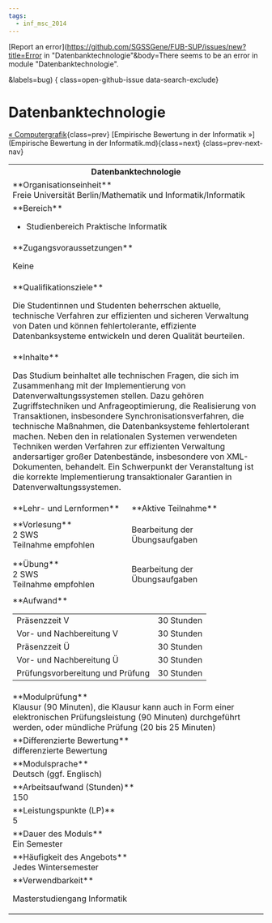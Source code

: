 ```yaml
---
tags:
  - inf_msc_2014
---
```

[Report an error](https://github.com/SGSSGene/FUB-SUP/issues/new?title=Error in "Datenbanktechnologie"&body=There seems to be an error in module "Datenbanktechnologie".

<Describe here a slightly more detailed description of what is wrong>&labels=bug)
{ class=open-github-issue data-search-exclude}

# Datenbanktechnologie

[« Computergrafik](Computergrafik.md){class=prev}
[Empirische Bewertung in der Informatik »](Empirische Bewertung in der Informatik.md){class=next}
{class=prev-next-nav}

<table markdown id="moduledesc">
<tr markdown class="moduledesc_head"><th colspan="2">Datenbanktechnologie </th></tr>
<tr markdown><td colspan="2">**Organisationseinheit**   <br>Freie Universität Berlin/Mathematik und Informatik/Informatik</td></tr>

<tr markdown><td colspan="2">**Bereich**<br>


- Studienbereich Praktische Informatik

</td></tr>

<tr markdown><td colspan="2">**Zugangsvoraussetzungen** <br>

Keine


</td></tr>
<tr markdown><td colspan="2">**Qualifikationsziele**    <br>

Die Studentinnen und Studenten beherrschen aktuelle, technische Verfahren
zur effizienten und sicheren Verwaltung von Daten und können
fehlertolerante, effiziente Datenbanksysteme entwickeln und deren Qualität
beurteilen.


</td></tr>
<tr markdown><td colspan="2">**Inhalte**                <br>

Das Studium beinhaltet alle technischen Fragen, die sich im Zusammenhang mit
der Implementierung von Datenverwaltungssystemen stellen. Dazu gehören
Zugriffstechniken und Anfrageoptimierung, die Realisierung von
Transaktionen, insbesondere Synchronisationsverfahren, die technische
Maßnahmen, die Datenbanksysteme fehlertolerant machen. Neben den in
relationalen Systemen verwendeten Techniken werden Verfahren zur effizienten
Verwaltung andersartiger großer Datenbestände, insbesondere von
XML-Dokumenten, behandelt. Ein Schwerpunkt der Veranstaltung ist die
korrekte Implementierung transaktionaler Garantien in
Datenverwaltungssystemen.


</td></tr>

<tr markdown><td>**Lehr- und Lernformen**</td><td>**Aktive Teilnahme**</td></tr>
<tr markdown><td> **Vorlesung** <br>2 SWS <br> Teilnahme empfohlen</td><td>

Bearbeitung der Übungsaufgaben
</td></tr>
<tr markdown><td> **Übung** <br>2 SWS <br> Teilnahme empfohlen</td><td>

Bearbeitung der Übungsaufgaben
</td></tr>
<tr markdown><td colspan="2">**Aufwand**                <br>
<table class="aufwand_table">
<tr><td>Präsenzzeit V</td><td>30 Stunden</td></tr>
<tr><td>Vor- und Nachbereitung V</td><td>30 Stunden</td></tr>
<tr><td>Präsenzzeit Ü</td><td>30 Stunden</td></tr>
<tr><td>Vor- und Nachbereitung Ü</td><td>30 Stunden</td></tr>
<tr><td>Prüfungsvorbereitung und Prüfung</td><td>30 Stunden</td></tr>
</table>

</td></tr>
<tr markdown><td colspan="2">**Modulprüfung**             <br>Klausur (90 Minuten), die Klausur kann auch in Form einer elektronischen
Prüfungsleistung (90 Minuten) durchgeführt werden, oder mündliche Prüfung
(20 bis 25 Minuten)


</td></tr>
<tr markdown><td colspan="2">**Differenzierte Bewertung** <br>differenzierte Bewertung

</td></tr>
<tr markdown><td colspan="2">**Modulsprache**             <br>Deutsch (ggf. Englisch)</td></tr>
<tr markdown><td colspan="2">**Arbeitsaufwand (Stunden)** <br>150</td></tr>
<tr markdown><td colspan="2">**Leistungspunkte (LP)**     <br>5</td></tr>
<tr markdown><td colspan="2">**Dauer des Moduls**         <br>Ein Semester</td></tr>
<tr markdown><td colspan="2">**Häufigkeit des Angebots**  <br>Jedes Wintersemester</td></tr>
<tr markdown><td colspan="2">**Verwendbarkeit**           <br>

Masterstudiengang Informatik


</td></tr>

</table>
